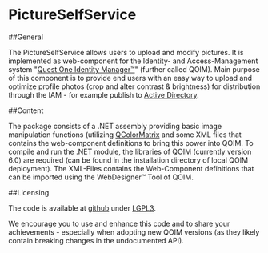 PictureSelfService
==================

##General

The PictureSelfService allows users to upload and modify pictures. It is implemented as web-component for the Identity- and Access-Management system "[Quest One Identity Manager™](http://www.quest.com/identity-manager/)" (further called QOIM).
Main purpose of this component is to provide end users with an easy way to upload and optimize profile photos (crop and alter contrast & brightness) for distribution through the IAM - for example publish to [Active Directory](https://en.wikipedia.org/wiki/Active_Directory).

##Content

The package consists of a .NET assembly providing basic image manipulation functions (utilizing [QColorMatrix](http://www.codeguru.com/Cpp/G-M/gdi/gdi/article.php/c3667) and some XML files that contains the web-component definitions to bring this power into QOIM.
To compile and run the .NET module, the libraries of QOIM (currently version 6.0) are required (can be found in the installation directory of local QOIM deployment). The XML-Files contains the Web-Component definitions that can be imported using the WebDesigner™ Tool of QOIM.

##Licensing

The code is available at [github](https://github.com/swiftconsult/PictureSelfService) under [LGPL3](https://www.gnu.org/licenses/lgpl.html).

We encourage you to use and enhance this code and to share your achievements - especially when adopting new QOIM versions (as they likely contain breaking changes in the undocumented API).
